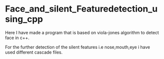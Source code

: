 # Face_and_silent_Featuredetection_using_cpp

Here I have made a program that is based on viola-jones algorithm to detect face in c++.

For the further detection of the silent features i.e nose,mouth,eye i have used different cascade files.
